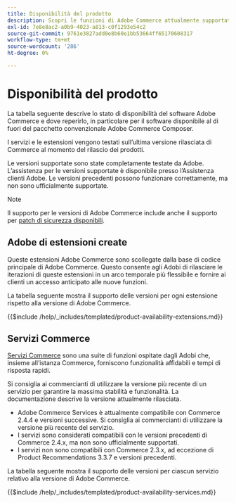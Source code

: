 ```yaml
---
title: Disponibilità del prodotto
description: Scopri le funzioni di Adobe Commerce attualmente supportate e verificane la compatibilità con specifiche versioni di Adobe Commerce.
exl-id: 7e8e8ac2-a0b9-4023-a813-c0f1293e54c2
source-git-commit: 9761e3827add0e8b60e1bb53664ff65170608317
workflow-type: tm+mt
source-wordcount: '286'
ht-degree: 0%

---
```


# Disponibilità del prodotto

La tabella seguente descrive lo stato di disponibilità del software Adobe Commerce e dove reperirlo, in particolare per il software disponibile al di fuori del pacchetto convenzionale Adobe Commerce Composer.

I servizi e le estensioni vengono testati sull’ultima versione rilasciata di Commerce al momento del rilascio dei prodotti.

Le versioni supportate sono state completamente testate da Adobe. L’assistenza per le versioni supportate è disponibile presso l’Assistenza clienti Adobe. Le versioni precedenti possono funzionare correttamente, ma non sono ufficialmente supportate.

>[!NOTE]
>
>Il supporto per le versioni di Adobe Commerce include anche il supporto per [patch di sicurezza disponibili](versions.md).

## Adobe di estensioni create

Queste estensioni Adobe Commerce sono scollegate dalla base di codice principale di Adobe Commerce. Questo consente agli Adobi di rilasciare le iterazioni di queste estensioni in un arco temporale più flessibile e fornire ai clienti un accesso anticipato alle nuove funzioni.

La tabella seguente mostra il supporto delle versioni per ogni estensione rispetto alla versione di Adobe Commerce.

{{$include /help/_includes/templated/product-availability-extensions.md}}

## Servizi Commerce

[Servizi Commerce](https://experienceleague.adobe.com/docs/commerce-merchant-services/user-guides/home.html) sono una suite di funzioni ospitate dagli Adobi che, insieme all’istanza Commerce, forniscono funzionalità affidabili e tempi di risposta rapidi.

Si consiglia ai commercianti di utilizzare la versione più recente di un servizio per garantire la massima stabilità e funzionalità. La documentazione descrive la versione attualmente rilasciata.

* Adobe Commerce Services è attualmente compatibile con Commerce 2.4.4 e versioni successive. Si consiglia ai commercianti di utilizzare la versione più recente del servizio.
* I servizi sono considerati compatibili con le versioni precedenti di Commerce 2.4.x, ma non sono ufficialmente supportati.
* I servizi non sono compatibili con Commerce 2.3.x, ad eccezione di Product Recommendations 3.3.7 e versioni precedenti.

La tabella seguente mostra il supporto delle versioni per ciascun servizio relativo alla versione di Adobe Commerce.

{{$include /help/_includes/templated/product-availability-services.md}}
